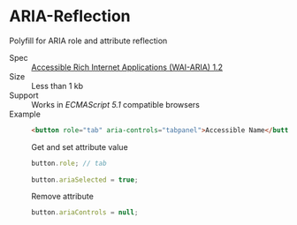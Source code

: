 # ARIA-Reflection
Polyfill for ARIA role and attribute reflection

<dl>
  <dt>Spec</dt>
  <dd><a href="https://www.w3.org/TR/wai-aria-1.2/#idl-interface">Accessible Rich Internet Applications (WAI-ARIA) 1.2</a></dd>
  <dt>Size</dt>
  <dd>Less than 1 kb</dd>
  <dt>Support</dt>
  <dd>Works in <i>ECMAScript 5.1</i> compatible browsers</dd>
  <dt>Example</dt>
  <dd>

  ~~~HTML
  <button role="tab" aria-controls="tabpanel">Accessible Name</button>
  ~~~

  Get and set attribute value

  ~~~JavaScript
  button.role; // tab
    
  button.ariaSelected = true;
  ~~~

  Remove attribute
  
  ~~~JavaScript
  button.ariaControls = null;
  ~~~

  </dd>
</dl>
